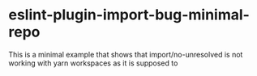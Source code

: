 # eslint-plugin-import-bug-minimal-repo
This is a minimal example that shows that import/no-unresolved is not working with yarn workspaces as it is supposed to

